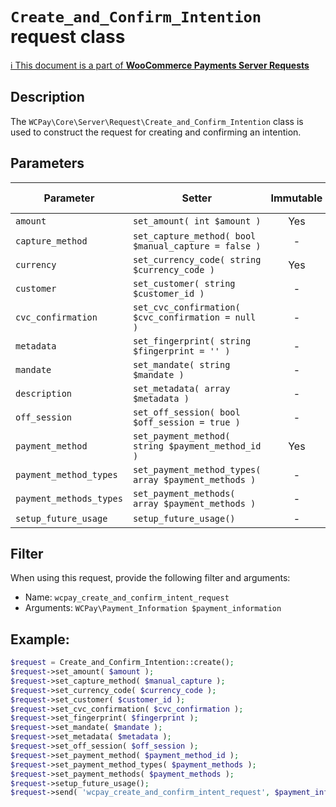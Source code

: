 # `Create_and_Confirm_Intention` request class

[ℹ️ This document is a part of __WooCommerce Payments Server Requests__](../requests.md)

## Description

The `WCPay\Core\Server\Request\Create_and_Confirm_Intention` class is used to construct the request for creating and confirming an intention.

## Parameters


| Parameter               | Setter                                               | Immutable | Required | Default value |
|-------------------------|------------------------------------------------------|:---------:|:--------:|:-------------:|
| `amount`                | `set_amount( int $amount )`                          |    Yes    |   Yes    |       -       |
| `capture_method`        | `set_capture_method( bool $manual_capture = false )` |     -     |    -     | `'automatic'` |
| `currency`              | `set_currency_code( string $currency_code )`         |    Yes    |   Yes    |       -       |
| `customer`              | `set_customer( string $customer_id )`                |     -     |   Yes    |       -       |
| `cvc_confirmation`      | `set_cvc_confirmation( $cvc_confirmation = null )`   |     -     |    -     |       -       |
| `metadata`              | `set_fingerprint( string $fingerprint = '' )`        |     -     |   Yes    |       -       |
| `mandate`               | `set_mandate( string $mandate )`                     |     -     |    -     |       -       |
| `description`           | `set_metadata( array $metadata )`                    |     -     |    -     |       -       |
| `off_session`           | `set_off_session( bool $off_session = true )`        |     -     |    -     |       -       |
| `payment_method`        | `set_payment_method( string $payment_method_id )`    |    Yes    |   Yes    |       -       |
| `payment_method_types`  | `set_payment_method_types( array $payment_methods )` |     -     |    -     |       -       |
| `payment_methods_types` | `set_payment_methods( array $payment_methods )`      |     -     |    -     |       -       |
| `setup_future_usage`    | `setup_future_usage()`                               |     -     |    -     |       -       |


## Filter

When using this request, provide the following filter and arguments:

- Name: `wcpay_create_and_confirm_intent_request`
- Arguments: `WCPay\Payment_Information $payment_information`

## Example:

```php
$request = Create_and_Confirm_Intention::create();
$request->set_amount( $amount );
$request->set_capture_method( $manual_capture );
$request->set_currency_code( $currency_code );
$request->set_customer( $customer_id );
$request->set_cvc_confirmation( $cvc_confirmation );
$request->set_fingerprint( $fingerprint );
$request->set_mandate( $mandate );
$request->set_metadata( $metadata );
$request->set_off_session( $off_session );
$request->set_payment_method( $payment_method_id );
$request->set_payment_method_types( $payment_methods );
$request->set_payment_methods( $payment_methods );
$request->setup_future_usage();
$request->send( 'wcpay_create_and_confirm_intent_request', $payment_information );
```

